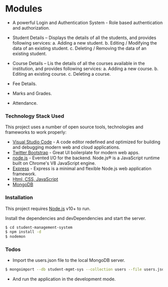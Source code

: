 
# Modules

  - A powerful Login and Authentication System - Role based authentication and authorization.
  - Student Details – Displays the details of all the students, and provides following services:
        a. Adding a new student.
        b. Editing / Modifying the data of an existing student.
        c. Deleting / Removing the data of an existing student.

  - Course Details – Lis the details of all the courses available in the institution, and provides following services:
        a. Adding a new course.
        b. Editing an existing course.
        c. Deleting a course.
  - Fee Details.
  - Marks and Grades.
  - Attendance.

### Technology Stack Used

This project uses a number of open source tools, technologies and frameworks to work properly:

* [Visual Studio Code](https://code.visualstudio.com) - A code editor redefined and optimized for building and debugging modern web and cloud applications. 
* [Twitter Bootstrap](https://www.getbootstrap.com) - Great UI boilerplate for modern web apps.
* [node.js](https://www.nodejs.org) - Evented I/O for the backend. Node.js® is a JavaScript runtime built on Chrome's V8 JavaScript engine.
* [Express](https://www.expressjs.com) - Express is a minimal and flexible Node.js web application framework.
* [Html, CSS, JavaScript](#)
* [MongoDB](https://www.mongodb.com)

### Installation

This project requires [Node.js](https://nodejs.org/) v10+ to run.

Install the dependencies and devDependencies and start the server.

```sh
$ cd student-management-system
$ npm install -d
$ nodemon
```



### Todos

 - Import the users.json file to the local MongoDB server.
 ```sh
$ mongoimport --db student-mgmt-sys --collection users --file users.json
```
 - And run the application in the development mode.

